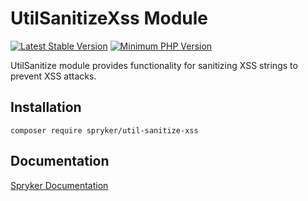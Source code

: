 # UtilSanitizeXss Module
[![Latest Stable Version](https://poser.pugx.org/spryker/util-sanitize-xss/v/stable.svg)](https://packagist.org/packages/spryker/util-sanitize-xss)
[![Minimum PHP Version](https://img.shields.io/badge/php-%3E%3D%208.0-8892BF.svg)](https://php.net/)

UtilSanitize module provides functionality for sanitizing XSS strings to prevent XSS attacks.

## Installation

```
composer require spryker/util-sanitize-xss
```

## Documentation

[Spryker Documentation](https://docs.spryker.com)

